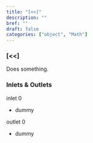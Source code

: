 ```yaml
---
title: "[<<]"
description: ""
bref: ""
draft: false
categories: ["object", "Math"]
---
```


### [&lt;&lt;]

Does something.

### Inlets & Outlets

inlet 0

 - dummy

outlet 0

 - dummy
 
